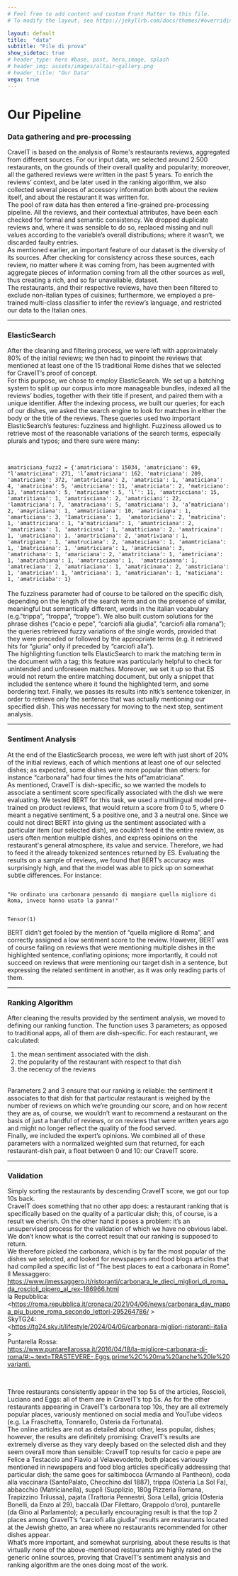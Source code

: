 ```yaml
---
# Feel free to add content and custom Front Matter to this file.
# To modify the layout, see https://jekyllrb.com/docs/themes/#overriding-theme-defaults

layout: default
title:  "data"
subtitle: "File di prova"
show_sidetoc: true
# header_type: hero #base, post, hero,image, splash
# header_img: assets/images/altair-gallery.png
# header_title: "Our Data"
vega: true
---
```



# **Our Pipeline**
### Data gathering and pre-processing

CraveIT is based on the analysis of Rome's restaurants reviews, aggregated from different sources. For our input data, we selected around 2.500 restaurants, on the grounds of their overall quality and popularity; moreover, all the gathered reviews were written in the past 5 years. To enrich the reviews’ context, and be later used in the ranking algorithm, we also collected several pieces of accessory information both about the review itself, and about the restaurant it was written for.
<br>
The pool of raw data has then entered a fine-grained pre-processing pipeline. All the reviews, and their contextual attributes, have been each checked for formal and semantic consistency. We dropped duplicate reviews and, where it was sensible to do so, replaced missing and null values according to the variable’s overall distributions; where it wasn’t, we discarded faulty entries.
<br>
As mentioned earlier, an important feature of our dataset is the diversity of its sources. After checking for consistency across these sources, each review, no matter where it was coming from, has been augmented with aggregate pieces of information coming from all the other sources as well, thus creating a rich, and so far unavailable, dataset.
<br>
The restaurants, and their respective reviews, have then been filtered to exclude non-italian types of cuisines; furthermore, we employed a pre-trained multi-class classifier to infer the review’s language, and restricted our data to the Italian ones. 

<hr>

### ElasticSearch
After the cleaning and filtering process, we were left with approximately 80% of the initial reviews; we then had to pinpoint the reviews that mentioned at least one of the 15 traditional Rome dishes that we selected for CraveIT’s proof of concept.
<br>
For this purpose, we chose to employ ElasticSearch. We set up a batching system to split up our corpus into more manageable bundles, indexed all the reviews’ bodies, together with their title if present, and paired them with a unique identifier.
After the indexing process, we built our queries; for each of our dishes, we asked the search engine to look for matches in either the body or the title of the reviews. These queries used two important ElasticSearch’s features: fuzziness and highlight. Fuzziness  allowed us to retrieve most of the reasonable variations of the search terms, especially plurals and typos; and there sure were many:

<br>
<code>
amatriciana_fuzz2 = {'amatriciana': 15034, 'amatriciano': 69, "l'amatriciana": 271, 'l’amatriciana': 162, 'matriciana': 209, 'amatriciane': 372, 'amtatriciana': 2, 'amatricia': 1, 'amaticiana': 4, 'amatricina': 5, 'amitriciana': 11, 'amatriciata': 2, 'matriciano': 13, 'amatrciana': 5, 'matriciane': 5, 'l’': 11, 'amatricciana': 15, 'amatritiana': 1, 'amatrisciana': 2, 'amatriciani': 22, 'lamatriciana': 7, 'amatraciana': 5, 'amatriciama': 3, 'a’matriciana': 2, 'amayriciana': 1, 'ammatriciana': 10, 'amatriciqna': 1, 'amarticiana': 3, '1amatriciana': 1,  'amatoriciana': 2, 'matricina': 1, 'amattriciana': 1, "a'matriciana": 1, 'amantriciana': 2, 'amatriziana': 1, 'amatricisna': 1, 'amatticiana': 2, 'amatricaina': 1, 'umatriciana': 1, 'amartriciana': 2, 'amatriviana': 1, 'amatrigiana': 1, 'amatruciana': 2, 'amateiciana': 1, 'amamtriciana': 1, '1matriciana': 1, 'amatriciara': 1, 'anatriciana': 3, 'amatrichana': 1, 'amariciana': 2, 'amatritciana': 1, 'ametriciana': 1, 'amatrichiana': 1, 'amatrriciana': 1,  'amatricianna': 1, 'amatreciana': 2, 'amatriaciana': 1, 'amatricinana': 2, 'amstriciana': 1, 'amatrician': 1, 'amtriciana': 1, 'amatricianan': 1, 'maticiana': 1, 'amatriciaba': 1}
</code>

 


<br>
The fuzziness parameter had of course to be tailored on the specific dish, depending on the length of the search term and on the presence of similar,  meaningful but semantically different, words in the italian vocabulary (e.g."trippa", “troppa”, “troppe”).  We also built custom solutions for the phrase dishes (“cacio e pepe”, “carciofi alla giudia”, “carciofi alla romana”); the queries retrieved fuzzy variations of the single words, provided that they were preceded or followed by the appropriate terms (e.g. it retrieved hits for “giuria” only if preceded by “carciofi alla”).
<br>
The highlighting function tells ElasticSearch to mark the matching term in the document with a <em></em> tag; this feature was particularly helpful to check for unintended and unforeseen matches. Moreover, we set it up so that ES would not return the entire matching document, but only a snippet that included the sentence where it found the highlighted term, and some bordering text. Finally, we passes its results into nltk’s sentence tokenizer, in order to retrieve only the sentence that was actually mentioning our specified dish. This was necessary for moving to the next step, sentiment analysis.
<br>

<hr>

### Sentiment Analysis
At the end of the ElasticSearch process, we were left with just short of 20% of the initial reviews, each of which mentions at least one of our selected dishes; as expected, some dishes were more popular than others: for instance “carbonara” had four times the hits of“amatriciana”.
<br>
As mentioned, CraveIT is dish-specific, so we wanted the models to associate a sentiment score specifically associated with the dish we were evaluating. 
We tested BERT for this task, we used a multilingual model pre-trained on product reviews, that would return a score from 0 to 5, where 0 meant a negative sentiment, 5 a positive one, and 3 a neutral one. Since we could not direct BERT into giving us the sentiment associated with a particular item (our selected dish), we couldn’t feed it the entire review, as users often mention multiple dishes, and express opinions on the restaurant's general atmosphere, its value and service. Therefore, we had to feed it the already tokenized sentences returned by ES. Evaluating the results on a sample of reviews, we found that BERT’s accuracy was surprisingly high, and that the model was able to pick up on somewhat subtle differences. For instance:
<br>

<code>
"Ho ordinato una carbonara pensando di mangiare quella migliore di Roma, invece hanno usato la panna!"
<br>
Tensor(1)
</code>

BERT didn’t get fooled by the mention of “quella migliore di Roma”, and correctly assigned a low sentiment score to the review. However, BERT was of course failing on reviews that were mentioning multiple dishes in the highlighted sentence, conflating opinions; more importantly, it could not succeed on reviews that were mentioning our target dish in a sentence, but expressing the related sentiment in another, as it was only reading parts of them.

<hr>

### Ranking Algorithm
After cleaning the results provided by the  sentiment analysis, we moved to defining our ranking function. The function uses 3 parameters; as opposed to traditional apps, all of them are dish-specific. For each restaurant, we calculated:
<br>

1)   the mean sentiment associated with the dish.
2)   the popularity of the restaurant with respect to that dish
3)   the recency of the reviews
<br>
Parameters 2 and 3 ensure that our ranking is reliable: the sentiment it associates to that dish for that particular restaurant is weighed by the number of reviews on which we’re grounding our score, and on how recent they are as, of course, we wouldn’t want to recommend a restaurant on the basis of just a handful of reviews, or on reviews that were written years ago and might no longer reflect the quality of the food served.
<br>
Finally, we included the expert’s opinions. We combined all of these parameters with a normalized weighted sum that returned, for each restaurant-dish pair, a float between 0 and 10: our CraveIT score.

<hr>


### Validation
Simply sorting the restaurants by descending CraveIT score, we got our top 10s back.
<br>
CraveIT does something that no other app does: a restaurant ranking that is specifically based on the quality of a particular dish; this, of course, is a result we cherish. On the other hand it poses a problem: it’s an unsupervised process for the validation of which we have no obvious label. We don’t know what is the correct result that our ranking is supposed to return.
<br>
We therefore picked the carbonara, which is by far the most popular of the dishes we selected, and looked for newspapers and food blogs articles that had compiled a specific list of “The best places to eat a carbonara in Rome”.
<br>
Il Messaggero:
<br>
<https://www.ilmessaggero.it/ristoranti/carbonara_le_dieci_migliori_di_roma_da_roscioli_pipero_al_rex-186966.html>
<br>
la Repubblica:
<br>
<https://roma.repubblica.it/cronaca/2021/04/06/news/carbonara_day_mappa_piu_buone_roma_secondo_lettori-295264786/ >
<br>
SkyTG24:
<br>
<https://tg24.sky.it/lifestyle/2024/04/06/carbonara-migliori-ristoranti-italia >
<br>
Puntarella Rossa:
<br>
<https://www.puntarellarossa.it/2016/04/18/la-migliore-carbonara-di-roma/#:~:text=TRASTEVERE-,Eggs,prime%2C%20ma%20anche%20le%20varianti.>

<br>

Three restaurants consistently appear in the top 5s of the articles, Roscioli, Luciano and Eggs: all of them are in CraveIT’s top 5s.
As for the other restaurants appearing in CraveIT’s carbonara top 10s, they are all extremely popular places, variously mentioned on social media and YouTube videos (e.g. La Fraschetta, Tonnarello, Osteria da Fortunata).
<br>
The online articles are not as detailed about other, less popular, dishes; however, the results are definitely promising: CraveIT’s results are extremely diverse as they vary deeply based on the selected dish and they seem overall more than sensible: CraveIT top results for cacio e pepe are Felice a Testaccio and Flavio al Velavevodetto, both places variously mentioned in newspapers and food blog articles specifically addressing that particular dish; the same goes for saltimbocca (Armando al Pantheon), coda alla vaccinara (SantoPalato, Checchino dal 1887), trippa (Osteria La Sol Fa), abbacchio (Matricianella), supplì (Supplizio, 180g Pizzeria Romana, Trapizzino Trilussa), pajata (Trattoria Pennestri, Sora Lella), gricia (Osteria Bonelli, da Enzo al 29), baccalà (Dar Filettaro, Grappolo d’oro), puntarelle (da Gino al Parlamento); a peculiarly encouraging result is that the top 2 places among CraveIT’s “carciofi alla giudia” results are restaurants located at the Jewish ghetto, an area where no restaurants recommended for other dishes appear.
<br>
What’s more important, and somewhat surprising, about these results is that virtually none of the above-mentioned restaurants are highly rated on the generic online sources, proving that CraveIT’s sentiment analysis and ranking algorithm are the ones doing most of the work. 
